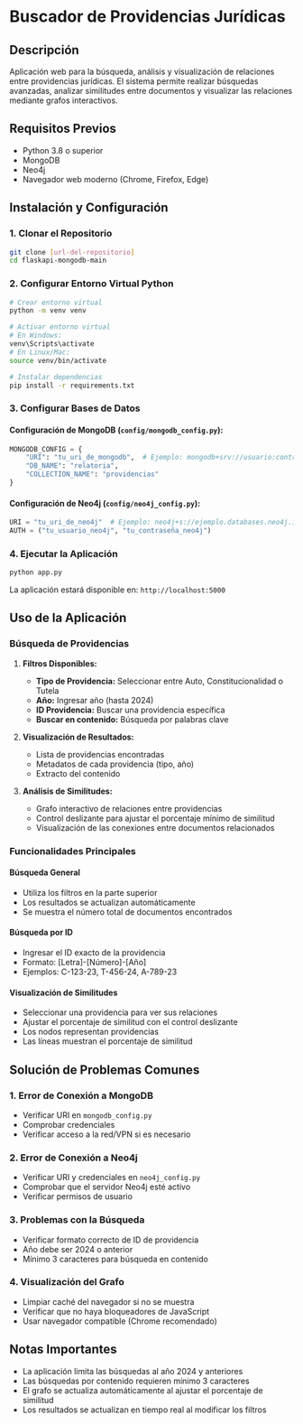 # Buscador de Providencias Jurídicas

## Descripción
Aplicación web para la búsqueda, análisis y visualización de relaciones entre providencias jurídicas. El sistema permite realizar búsquedas avanzadas, analizar similitudes entre documentos y visualizar las relaciones mediante grafos interactivos.

## Requisitos Previos
- Python 3.8 o superior
- MongoDB
- Neo4j
- Navegador web moderno (Chrome, Firefox, Edge)

## Instalación y Configuración

### 1. Clonar el Repositorio
```bash
git clone [url-del-repositorio]
cd flaskapi-mongodb-main
```

### 2. Configurar Entorno Virtual Python
```bash
# Crear entorno virtual
python -m venv venv

# Activar entorno virtual
# En Windows:
venv\Scripts\activate
# En Linux/Mac:
source venv/bin/activate

# Instalar dependencias
pip install -r requirements.txt
```

### 3. Configurar Bases de Datos

#### Configuración de MongoDB (`config/mongodb_config.py`):
```python
MONGODB_CONFIG = {
    "URI": "tu_uri_de_mongodb",  # Ejemplo: mongodb+srv://usuario:contraseña@cluster0.ejemplo.mongodb.net/
    "DB_NAME": "relatoria",
    "COLLECTION_NAME": "providencias"
}
```

#### Configuración de Neo4j (`config/neo4j_config.py`):
```python
URI = "tu_uri_de_neo4j"  # Ejemplo: neo4j+s://ejemplo.databases.neo4j.io
AUTH = ("tu_usuario_neo4j", "tu_contraseña_neo4j")
```

### 4. Ejecutar la Aplicación
```bash
python app.py
```
La aplicación estará disponible en: `http://localhost:5000`

## Uso de la Aplicación

### Búsqueda de Providencias

1. **Filtros Disponibles:**
   - **Tipo de Providencia:** Seleccionar entre Auto, Constitucionalidad o Tutela
   - **Año:** Ingresar año (hasta 2024)
   - **ID Providencia:** Buscar una providencia específica
   - **Buscar en contenido:** Búsqueda por palabras clave

2. **Visualización de Resultados:**
   - Lista de providencias encontradas
   - Metadatos de cada providencia (tipo, año)
   - Extracto del contenido

3. **Análisis de Similitudes:**
   - Grafo interactivo de relaciones entre providencias
   - Control deslizante para ajustar el porcentaje mínimo de similitud
   - Visualización de las conexiones entre documentos relacionados

### Funcionalidades Principales

#### Búsqueda General
- Utiliza los filtros en la parte superior
- Los resultados se actualizan automáticamente
- Se muestra el número total de documentos encontrados

#### Búsqueda por ID
- Ingresar el ID exacto de la providencia
- Formato: [Letra]-[Número]-[Año]
- Ejemplos: C-123-23, T-456-24, A-789-23

#### Visualización de Similitudes
- Seleccionar una providencia para ver sus relaciones
- Ajustar el porcentaje de similitud con el control deslizante
- Los nodos representan providencias
- Las líneas muestran el porcentaje de similitud


## Solución de Problemas Comunes

### 1. Error de Conexión a MongoDB
- Verificar URI en `mongodb_config.py`
- Comprobar credenciales
- Verificar acceso a la red/VPN si es necesario

### 2. Error de Conexión a Neo4j
- Verificar URI y credenciales en `neo4j_config.py`
- Comprobar que el servidor Neo4j esté activo
- Verificar permisos de usuario

### 3. Problemas con la Búsqueda
- Verificar formato correcto de ID de providencia
- Año debe ser 2024 o anterior
- Mínimo 3 caracteres para búsqueda en contenido

### 4. Visualización del Grafo
- Limpiar caché del navegador si no se muestra
- Verificar que no haya bloqueadores de JavaScript
- Usar navegador compatible (Chrome recomendado)

## Notas Importantes
- La aplicación limita las búsquedas al año 2024 y anteriores
- Las búsquedas por contenido requieren mínimo 3 caracteres
- El grafo se actualiza automáticamente al ajustar el porcentaje de similitud
- Los resultados se actualizan en tiempo real al modificar los filtros

